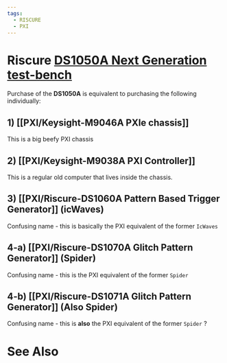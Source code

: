```yaml
---
tags:
  - RISCURE
  - PXI
---
```


# Riscure [DS1050A Next Generation test-bench](https://www.keysight.com/us/en/product/DS1050A/next-generation-embedded-security-testbench.html)
Purchase of the **DS1050A** is equivalent to purchasing the following individually:
## 1) [[PXI/Keysight-M9046A PXIe chassis]]
This is a big beefy PXI chassis
## 2) [[PXI/Keysight-M9038A PXI Controller]]
This is a regular old computer that lives inside the chassis.
## 3) [[PXI/Riscure-DS1060A Pattern Based Trigger Generator]] (icWaves)
Confusing name - this is basically the PXI equivalent of the former `IcWaves`
## 4-a) [[PXI/Riscure-DS1070A Glitch Pattern Generator]] (Spider)
Confusing name - this is the PXI equivalent of the former `Spider`
## 4-b) [[PXI/Riscure-DS1071A Glitch Pattern Generator]] (Also Spider)
Confusing name - this is __also__  the PXI equivalent of the former `Spider` ?

# See Also

